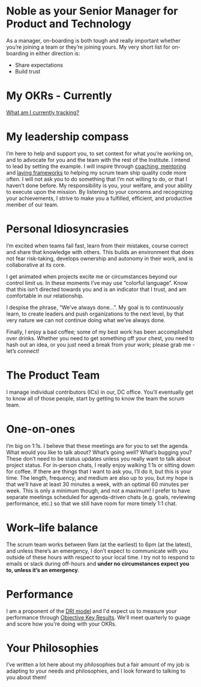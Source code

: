 # Noble as your Senior Manager for Product and Technology
As a manager, on-boarding is both tough and really important whether you’re joining a team or they’re joining yours. My very short list for on-boarding in either direction is:

* Share expectations
* Build trust

# My OKRs - Currently

[What am I currently tracking?](https://docs.google.com/document/d/1PS6qpFbqqNwFhKF5Iglx280v0dX2PNsn6ZSJyTRRiVc/edit?usp=drivesdk)

# My leadership compass
I’m here to help and support you, to set context for what you’re working on, and to advocate for you and the team with the rest of the Institute. I intend to lead by setting the example. I will inspire through [coaching, mentoring](https://drive.google.com/drive/folders/16fcVOr5BMqT2V44Ry5VoFpaP5AitomnC)  and [laying frameworks](https://nditech.github.io/git-styleguide/) to helping my scrum team ship quality code more often. I will not ask you to do something that I’m not willing to do, or that I haven’t done before. My responsibility is you, your welfare, and your ability to execute upon the mission. By listening to your concerns and recognizing your achievements, I strive to make you a fulfilled, efficient, and productive member of our team.

# Personal Idiosyncrasies	
I’m excited when teams fail fast, learn from their mistakes, course correct and share that knowledge with others. This builds an environment that does not fear risk-taking, develops ownership and autonomy in their work, and is collaborative at its core.

I get animated when projects excite me or circumstances beyond our control limit us. In these moments I’ve may use “colorful language”. Know that this isn’t directed towards you and is an indicator that I trust, and am comfortable in our relationship.

I despise the phrase, “We’ve always done…”. My goal is to continuously learn, to create leaders and push organizations to the next level, by that very nature we can not continue doing what we’ve always done. 

Finally, I enjoy a bad coffee; some of my best work has been accomplished over drinks. Whether you need to get something off your chest, you need to hash out an idea, or you just need a break from your work; please grab me - let’s connect!

# The Product Team
I manage individual contributors (ICs) in our, DC office. You'll eventually get to know all of those people, start by getting to know the team the scrum team.

# One-on-ones
I’m big on 1:1s. I believe that these meetings are for you to set the agenda. What would you like to talk about? What’s going well? What’s bugging you? These don’t need to be status updates unless you really want to talk about project status. For in-person chats, I really enjoy walking 1:1s or sitting down for coffee. If there are things that I want to ask you, I’ll do it, but this is your time. The length, frequency, and medium are also up to you, but my hope is that we’ll have at least 30 minutes a week, with an optimal 60 minutes per week. This is only a minimum though, and not a maximum! I prefer to have separate meetings scheduled for agenda-driven chats (e.g. goals, reviewing performance, etc.) so that we still have room for more timely 1:1 chat.

# Work–life balance
The scrum team works between 9am (at the earliest) to 6pm (at the latest), and unless there’s an emergency, I don’t expect to communicate with you outside of these hours with respect to your local time. I try not to respond to emails or slack during off-hours and **under no circumstances expect you to, unless it’s an emergency**.


# Performance 

I am a proponent of the [DRI model](https://www.quora.com/How-well-does-Apples-Directly-Responsible-Individual-DRI-model-work-in-practice/answer/Gloria-Lin?share=365d759d&srid=dnJ) and I'd expect us to measure your performance through [Objective Key Results](https://rework.withgoogle.com/guides/set-goals-with-okrs/steps/introduction/). We'll meet quarterly to guage and score how you're doing with your OKRs.


# Your Philosophies
I’ve written a lot here about my philosophies but a fair amount of my job is adapting to your needs and philosophies, and I look forward to talking to you about them!




